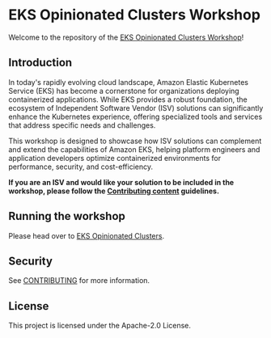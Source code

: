 # EKS Opinionated Clusters Workshop

Welcome to the repository of the [EKS Opinionated Clusters Workshop](https://eksopinionatedclustersworkshop.com)!

## Introduction

In today's rapidly evolving cloud landscape, Amazon Elastic Kubernetes Service (EKS) has become a cornerstone for organizations deploying containerized applications. While EKS provides a robust foundation, the ecosystem of Independent Software Vendor (ISV) solutions can significantly enhance the Kubernetes experience, offering specialized tools and services that address specific needs and challenges.

This workshop is designed to showcase how ISV solutions can complement and extend the capabilities of Amazon EKS, helping platform engineers and application developers optimize containerized environments for performance, security, and cost-efficiency.

**If you are an ISV and would like your solution to be included in the workshop, please follow the [Contributing content](#contributing-content) guidelines.**

## Running the workshop

Please head over to [EKS Opinionated Clusters](https://aws-samples.github.io/eks-opinionated-clusters/).

## Security

See [CONTRIBUTING](CONTRIBUTING.md#security-issue-notifications) for more information.

## License

This project is licensed under the Apache-2.0 License.

